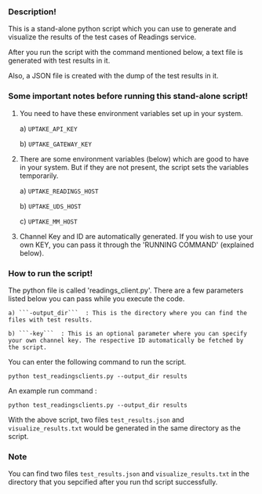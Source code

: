 ### Description!

This is a stand-alone python script which you can use to generate and visualize the results of the test cases of Readings service.

After you run the script with the command mentioned below, a text file is generated with test results in it.

Also, a JSON file is created with the dump of the test results in it.


### Some important notes before running this stand-alone script!

1) You need to have these environment variables set up in your system.

	a) `UPTAKE_API_KEY`

	b) `UPTAKE_GATEWAY_KEY`

2) There are some environment variables (below) which are good to have in your system. But if they are not present, the script sets the variables temporarily.

	a) `UPTAKE_READINGS_HOST`

	b) `UPTAKE_UDS_HOST`

	c) `UPTAKE_MM_HOST`

3) Channel Key and ID are automatically generated. If you wish to use your own KEY, you can pass it through the 'RUNNING COMMAND' (explained below).


### How to run the script!

The python file is called 'readings_client.py'. There are a few parameters listed below you can pass while you execute the code.

	a) ```-output_dir```  : This is the directory where you can find the files with test results.

	b) ```-key```  : This is an optional parameter where you can specify your own channel key. The respective ID automatically be fetched by the script.


You can enter the following command to run the script.

```python test_readingsclients.py --output_dir results```


An example run command :

```python test_readingsclients.py --output_dir results```

With the above script, two files `test_results.json` and `visualize_results.txt` would be generated in the same directory as the script.


### Note

You can find two files `test_results.json` and `visualize_results.txt` in the directory that you sepcified after you run thd script successfully.
